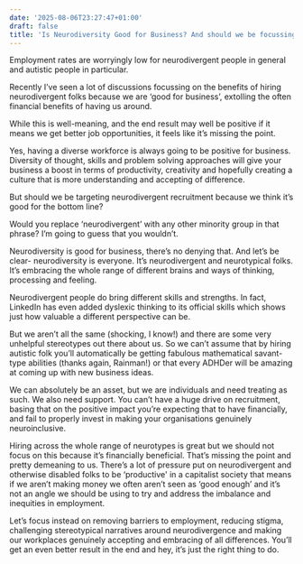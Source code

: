 ```yaml
---
date: '2025-08-06T23:27:47+01:00'
draft: false
title: 'Is Neurodiversity Good for Business? And should we be focussing on that?'
---
```


Employment rates are worryingly low for neurodivergent people in general and autistic people in particular.

Recently I’ve seen a lot of discussions focussing on the benefits of hiring neurodivergent folks because we are ‘good for business’, extolling the often financial benefits of having us around.

While this is well-meaning, and the end result may well be positive if it means we get better job opportunities, it feels like it’s missing the point.

Yes, having a diverse workforce is always going to be positive for business. Diversity of thought, skills and problem solving approaches will give your business a boost in terms of productivity, creativity and hopefully creating a culture that is more understanding and accepting of difference.

But should we be targeting neurodivergent recruitment because we think it’s good for the bottom line?

Would you replace ‘neurodivergent’ with any other minority group in that phrase? I’m going to guess that you wouldn’t.

Neurodiversity is good for business, there’s no denying that. And let’s be clear- neurodiversity is everyone. It’s neurodivergent and neurotypical folks. It’s embracing the whole range of different brains and ways of thinking, processing and feeling.

Neurodivergent people do bring different skills and strengths. In fact, LinkedIn has even added dyslexic thinking to its official skills which shows just how valuable a different perspective can be.

But we aren’t all the same (shocking, I know!) and there are some very unhelpful stereotypes out there about us. So we can’t assume that by hiring autistic folk you’ll automatically be getting fabulous mathematical savant-type abilities (thanks again, Rainman!) or that every ADHDer will be amazing at coming up with new business ideas.

We can absolutely be an asset, but we are individuals and need treating as such. We also need support. You can’t have a huge drive on recruitment, basing that on the positive impact you’re expecting that to have financially, and fail to properly invest in making your organisations genuinely neuroinclusive.

Hiring across the whole range of neurotypes is great but we should not focus on this because it’s financially beneficial. That’s missing the point and pretty demeaning to us. There’s a lot of pressure put on neurodivergent and otherwise disabled folks to be ‘productive' in a capitalist society that means if we aren’t making money we often aren’t seen as ‘good enough’ and it’s not an angle we should be using to try and address the imbalance and inequities in employment.

Let’s focus instead on removing barriers to employment, reducing stigma, challenging stereotypical narratives around neurodivergence and making our workplaces genuinely accepting and embracing of all differences. You’ll get an even better result in the end and hey, it’s just the right thing to do.